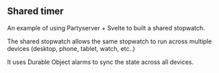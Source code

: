 Shared timer
------------

An example of using Partyserver + Svelte to built a shared stopwatch.

The shared stopwatch allows the same stopwatch to run across multiple devices (desktop, phone, tablet, watch, etc..)

It uses Durable Object alarms to sync the state across all devices.
